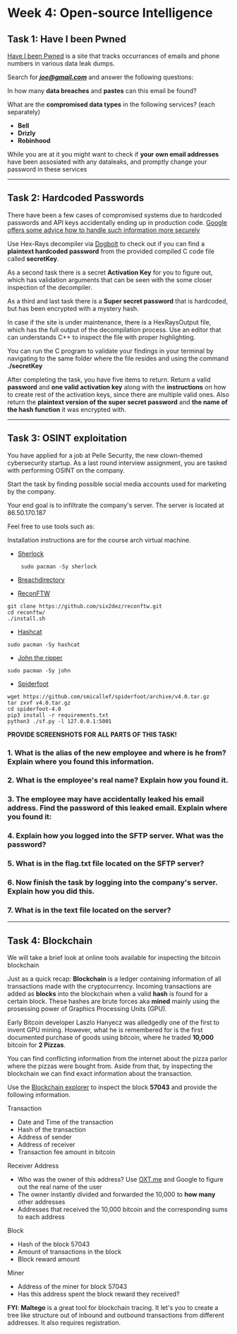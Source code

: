 # **Week 4: Open-source Intelligence** 

## **Task 1:** Have I been Pwned

[Have I been Pwned](https://haveibeenpwned.com/) is a site that tracks occurrances of emails and phone numbers in various data leak dumps. 

Search for ***joe@gmail.com*** and answer the following questions:

In how many **data breaches** and **pastes** can this email be found?

What are the **compromised data types** in the following services? (each separately)

- **Bell**
- **Drizly**
- **Robinhood**
    
While you are at it you might want to check if **your own email addresses** have been assosiated with any dataleaks, and promptly change your password in these services

---

## **Task 2:** Hardcoded Passwords

There have been a few cases of compromised systems due to hardcoded passwords and API keys accidentally ending up in production code. [Google offers some advice how to handle such information more securely](https://cloud.google.com/docs/authentication/api-keys)

Use Hex-Rays decompiler via [Dogbolt](https://dogbolt.org/) to check out if you can find a **plaintext hardcoded password** from the provided compiled C code file called **secretKey**. 

As a second task there is a secret **Activation Key** for you to figure out, which has validation arguments that can be seen with the some closer inspection of the decompiler.

As a third and last task there is a **Super secret password** that is hardcoded, but has been encrypted with a mystery hash.

In case if the site is under maintenance, there is a HexRaysOutput file, which has the full output of the decompilation process. Use an editor that can understands C++ to inspect the file with proper highlighting.

You can run the C program to validate your findings in your terminal by navigating to the same folder where the file resides and using the command **./secretKey**

After completing the task, you have five items to return. Return a valid **password** and **one valid activation key** along with the **instructions** on how to create rest of the activation keys, since there are multiple valid ones. Also return the **plaintext version of the super secret password** and **the name of the hash function** it was encrypted with.

---

## **Task 3:** OSINT exploitation
You have applied for a job at Pelle Security, the new clown-themed cybersecurity startup.
As a last round interview assignment, you are tasked with performing OSINT on the company.

Start the task by finding possible social media accounts used for marketing by the company.

Your end goal is to infiltrate the company's server. The server is located at 86.50.170.187

Feel free to use tools such as:

Installation instructions are for the course arch virtual machine.

- [Sherlock](https://github.com/sherlock-project/sherlock)

    ``` sudo pacman -Sy sherlock```
- [Breachdirectory](https://breachdirectory.org/)
- [ReconFTW](https://github.com/six2dez/reconftw#osint)

 ```
 git clone https://github.com/six2dez/reconftw.git 
 cd reconftw/
 ./install.sh
 ```
- [Hashcat](https://hashcat.net/hashcat/)

```sudo pacman -Sy hashcat```
- [John the ripper](https://github.com/openwall/john)

```sudo pacman -Sy john```
- [Spiderfoot](https://github.com/smicallef/spiderfoot)

 ```
 wget https://github.com/smicallef/spiderfoot/archive/v4.0.tar.gz
 tar zxvf v4.0.tar.gz
 cd spiderfoot-4.0
 pip3 install -r requirements.txt
 python3 ./sf.py -l 127.0.0.1:5001
 ```

**PROVIDE SCREENSHOTS FOR ALL PARTS OF THIS TASK!**


### 1. What is the alias of the new employee and where is he from? Explain where you found this information.



### 2. What is the employee's real name? Explain how you found it.



### 3. The employee may have accidentally leaked his email address. Find the password of this leaked email. Explain where you found it:



### 4. Explain how you logged into the SFTP server. What was the password?



### 5. What is in the flag.txt file located on the SFTP server?


### 6. Now finish the task by logging into the company's server. Explain how you did this.


### 7. What is in the text file located on the server?

---

## **Task 4:** Blockchain

We will take a brief look at online tools available for inspecting the bitcoin blockchain

Just as a quick recap: **Blockchain** is a ledger containing information of all transactions made with the cryptocurrency. Incoming transactions are added as **blocks** into the blockchain when a valid **hash** is found for a certain block. These hashes are brute forces aka **mined** mainly using the prosessing power of Graphics Processing Units (GPU).

Early Bitcoin developer Laszlo Hanyecz was alledgedly one of the first to invent GPU mining. However, what he is remembered for is the first documented purchase of goods using bitcoin, where he traded **10,000** bitcoin for **2 Pizzas**.

You can find conflicting information from the internet about the pizza parlor where the pizzas were bought from. Aside from that, by inspecting the blockchain we can find exact information about the transaction.

Use the [Blockchain explorer](https://www.blockchain.com/explorer) to inspect the block **57043** and provide the following information.

Transaction
- Date and Time of the transaction
- Hash of the transaction
- Address of sender
- Address of receiver
- Transaction fee amount in bitcoin

Receiver Address
- Who was the owner of this address? Use [OXT.me](https://oxt.me/) and Google to figure out the real name of the user
- The owner instantly divided and forwarded the 10,000 to **how many** other addresses
- Addresses that received the 10,000 bitcoin and the corresponding sums to each address

Block
- Hash of the block 57043
- Amount of transactions in the block
- Block reward amount

Miner
- Address of the miner for block 57043
- Has this address spent the block reward they received?


**FYI**: **Maltego** is a great tool for blockchain tracing. It let's you to create a tree like structure out of inbound and outbound transactions from different addresses. It also requires registration.